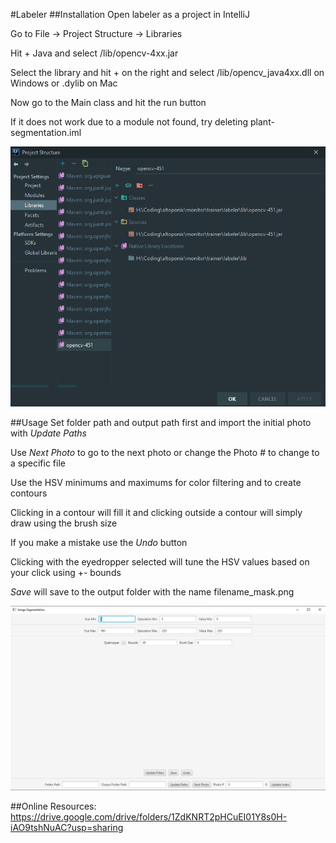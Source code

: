 #Labeler
##Installation
Open labeler as a project in IntelliJ

Go to File -> Project Structure -> Libraries

Hit + Java and select /lib/opencv-4xx.jar

Select the library and hit + on the right and select /lib/opencv_java4xx.dll on Windows or .dylib on Mac

Now go to the Main class and hit the run button

If it does not work due to a module not found, try deleting plant-segmentation.iml

![img.png](resources/projectStructure.png)

##Usage
Set folder path and output path first and import the initial photo with _Update Paths_

Use _Next Photo_ to go to the next photo or change the Photo # to change to a specific file

Use the HSV minimums and maximums for color filtering and to create contours

Clicking in a contour will fill it and clicking outside a contour will simply draw using the brush size

If you make a mistake use the _Undo_ button

Clicking with the eyedropper selected will tune the HSV values based on your click using +- bounds

_Save_ will save to the output folder with the name filename_mask.png

![img.png](resources/readmePhoto.png)



##Online Resources: 
https://drive.google.com/drive/folders/1ZdKNRT2pHCuEI01Y8s0H-iAO9tshNuAC?usp=sharing